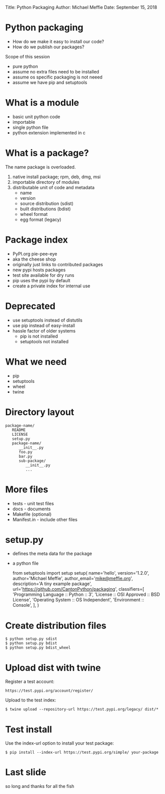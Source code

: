 Title: Python Packaging
Author: Michael Meffie
Date: September 15, 2018

Python packaging
================

* How do we make it easy to install our code?
* How do we publish our packages?

Scope of this session
- pure python
- assume no extra files need to be installed
- assume os specific packaging is not neeed
- assume we have pip and setuptools

What is a module
================

* basic unit python code
* importable
* single python file
* python extension implemented in c

What is a package?
==================

The name package is overloaded.

1. native install package; rpm, deb, dmg, msi
2. importable directory of modules
3. distributable unit of code and metadata
   - name
   - version
   - source distribution (sdist)
   - built distributions (bdist)
   - wheel format
   - egg format (legacy)

Package index
=============

* PyPI.org pie-pee-eye
* aka the cheese shop
* originally just links to contributed packages
* new pypi hosts packages
* test site available for dry runs
* pip uses the pypi by default
* create a private index for internal use

Deprecated
==========

* use setuptools instead of distutils
* use pip instead of easy-install
* hassle factor of older systems
  - pip is not installed
  - setuptools not installed

What we need
============

* pip
* setuptools
* wheel
* twine

Directory layout
================

    package-name/
       README
       LICENSE
       setup.py
       package-name/
          __init__.py
          foo.py
          bar.py
          sub-package/
             __init__.py
             ...

More files
==========

* tests - unit test files
* docs - documents
* Makefile (optional)
* Manifest.in - include other files

setup.py
========

* defines the meta data for the package
* a python file

    from setuptools import setup
    setup(
        name='hello',
        version='1.2.0',
        author='Michael Meffie',
        author_email='mike@meffie.org',
        description='A tiny example package',
        url='https://github.com/CantonPython/packaging',
        classifiers=[
            'Programming Language :: Python :: 3',
            'License :: OSI Approved :: BSD License',
            'Operating System :: OS Independent',
            'Environment :: Console',
        ],
    )

Create distribution files
=========================

    $ python setup.py sdist
    $ python setup.py bdist
    $ python setup.py bdist_wheel

Upload dist with twine
======================

Register a test account:

    https://test.pypi.org/account/register/

Upload to the test index:

    $ twine upload --repository-url https://test.pypi.org/legacy/ dist/*

Test install
============

Use the index-url option to install your test package:

    $ pip install --index-url https://test.pypi.org/simple/ your-package

Last slide
==========

so long and thanks for all the fish
